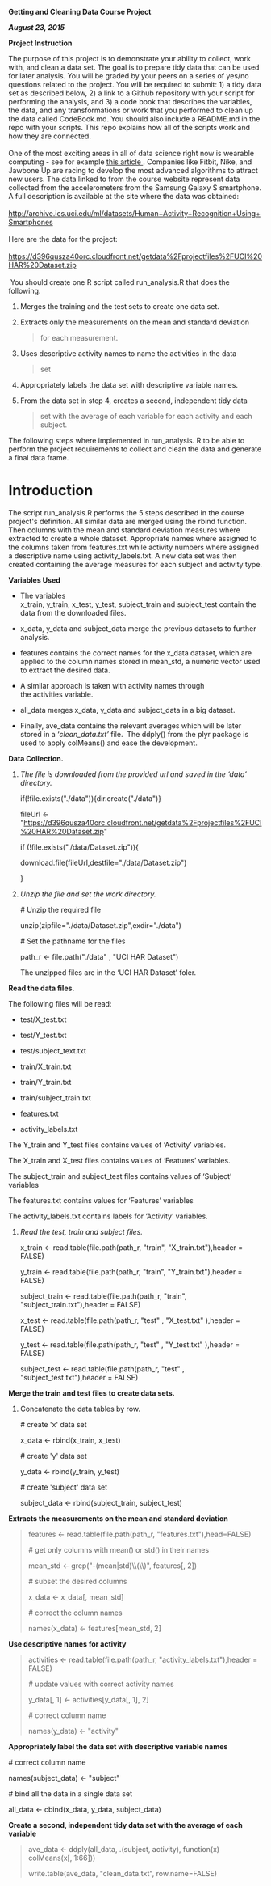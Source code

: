 **Getting and Cleaning Data Course Project**

***August 23, 2015***

**Project Instruction**

The purpose of this project is to demonstrate your ability to collect,
work with, and clean a data set. The goal is to prepare tidy data that
can be used for later analysis. You will be graded by your peers on a
series of yes/no questions related to the project. You will be required
to submit: 1) a tidy data set as described below, 2) a link to a Github
repository with your script for performing the analysis, and 3) a code
book that describes the variables, the data, and any transformations or
work that you performed to clean up the data called CodeBook.md. You
should also include a README.md in the repo with your scripts. This repo
explains how all of the scripts work and how they are connected.  \
\
One of the most exciting areas in all of data science right now is
wearable computing - see for example [this
article ](http://www.insideactivitytracking.com/data-science-activity-tracking-and-the-battle-for-the-worlds-top-sports-brand/).
Companies like Fitbit, Nike, and Jawbone Up are racing to develop the
most advanced algorithms to attract new users. The data linked to from
the course website represent data collected from the accelerometers from
the Samsung Galaxy S smartphone. A full description is available at the
site where the data was obtained: \
\
<http://archive.ics.uci.edu/ml/datasets/Human+Activity+Recognition+Using+Smartphones> \
\
Here are the data for the project: \
\
<https://d396qusza40orc.cloudfront.net/getdata%2Fprojectfiles%2FUCI%20HAR%20Dataset.zip> \
\
 You should create one R script called run\_analysis.R that does the
following. 

1.  Merges the training and the test sets to create one data set.

2.  Extracts only the measurements on the mean and standard deviation
    > for each measurement. 

3.  Uses descriptive activity names to name the activities in the data
    > set

4.  Appropriately labels the data set with descriptive variable names. 

5.  From the data set in step 4, creates a second, independent tidy data
    > set with the average of each variable for each activity and
    > each subject.

The following steps where implemented in run\_analysis. R to be able to
perform the project requirements to collect and clean the data and
generate a final data frame.

Introduction
============

The script run\_analysis.R performs the 5 steps described in the course
project's definition. All similar data are merged using the rbind
function. Then columns with the mean and standard deviation measures
where extracted to create a whole dataset. Appropriate names where
assigned to the columns taken from features.txt while activity numbers
where assigned a descriptive name using activity\_labels.txt. A new data
set was then created containing the average measures for each subject
and activity type.

**Variables Used**

-   The variables
    x\_train, y\_train, x\_test, y\_test, subject\_train and subject\_test contain
    the data from the downloaded files.

-   x\_data, y\_data and subject\_data merge the previous datasets to
    further analysis.

-   features contains the correct names for the x\_data dataset, which
    are applied to the column names stored in mean\_std, a numeric
    vector used to extract the desired data.

-   A similar approach is taken with activity names
    through the activities variable.

-   all\_data merges x\_data, y\_data and subject\_data in a
    big dataset.

-   Finally, ave\_data contains the relevant averages which will be
    later stored in a ‘*clean\_data.txt’* file.  The ddply() from the
    plyr package is used to apply colMeans() and ease the development.

**Data Collection.**

1.  *The file is downloaded from the provided url and saved in the
    ‘data’ directory.*

    if(!file.exists("./data")){dir.create("./data")}

    fileUrl &lt;-
    "https://d396qusza40orc.cloudfront.net/getdata%2Fprojectfiles%2FUCI%20HAR%20Dataset.zip"

    if (!file.exists("./data/Dataset.zip")){

    download.file(fileUrl,destfile="./data/Dataset.zip")

    }

2.  *Unzip the file and set the work directory.*

    \# Unzip the required file

    unzip(zipfile="./data/Dataset.zip",exdir="./data")

    \# Set the pathname for the files

    path\_r &lt;- file.path("./data" , "UCI HAR Dataset")

    The unzipped files are in the ‘UCI HAR Dataset’ foler.

**Read the data files.**

The following files will be read:

-   test/X\_test.txt

-   test/Y\_test.txt

-   test/subject\_text.txt

-   train/X\_train.txt

-   train/Y\_train.txt

-   train/subject\_train.txt

-   features.txt

-   activity\_labels.txt

The Y\_train and Y\_test files contains values of ‘Activity’ variables.

The X\_train and X\_test files contains values of ‘Features’ variables.

The subject\_train and subject\_test files contains values of ‘Subject’
variables

The features.txt contains values for ‘Features’ variables

The activity\_labels.txt contains labels for ‘Activity’ variables.

1.  *Read the test, train and subject files.*

    x\_train &lt;- read.table(file.path(path\_r, "train",
    "X\_train.txt"),header = FALSE)

    y\_train &lt;- read.table(file.path(path\_r, "train",
    "Y\_train.txt"),header = FALSE)

    subject\_train &lt;- read.table(file.path(path\_r, "train",
    "subject\_train.txt"),header = FALSE)

    x\_test &lt;- read.table(file.path(path\_r, "test" , "X\_test.txt"
    ),header = FALSE)

    y\_test &lt;- read.table(file.path(path\_r, "test" , "Y\_test.txt"
    ),header = FALSE)

    subject\_test &lt;- read.table(file.path(path\_r, "test" ,
    "subject\_test.txt"),header = FALSE)

**Merge the train and test files to create data sets.**

1.  Concatenate the data tables by row.

    \# create 'x' data set

    x\_data &lt;- rbind(x\_train, x\_test)

    \# create 'y' data set

    y\_data &lt;- rbind(y\_train, y\_test)

    \# create 'subject' data set

    subject\_data &lt;- rbind(subject\_train, subject\_test)

**Extracts the measurements on the mean and standard deviation**

> features &lt;- read.table(file.path(path\_r,
> "features.txt"),head=FALSE)
>
> \# get only columns with mean() or std() in their names
>
> mean\_std &lt;- grep("-(mean|std)\\\\(\\\\)", features\[, 2\])
>
> \# subset the desired columns
>
> x\_data &lt;- x\_data\[, mean\_std\]
>
> \# correct the column names
>
> names(x\_data) &lt;- features\[mean\_std, 2\]

**Use descriptive names for activity**

> activities &lt;- read.table(file.path(path\_r,
> "activity\_labels.txt"),header = FALSE)
>
> \# update values with correct activity names
>
> y\_data\[, 1\] &lt;- activities\[y\_data\[, 1\], 2\]
>
> \# correct column name
>
> names(y\_data) &lt;- "activity"

**Appropriately label the data set with descriptive variable names**

\# correct column name

names(subject\_data) &lt;- "subject"

\# bind all the data in a single data set

all\_data &lt;- cbind(x\_data, y\_data, subject\_data)

**Create a second, independent tidy data set with the average of each
variable**

> ave\_data &lt;- ddply(all\_data, .(subject, activity), function(x)
> colMeans(x\[, 1:66\]))
>
> write.table(ave\_data, "clean\_data.txt", row.name=FALSE)
